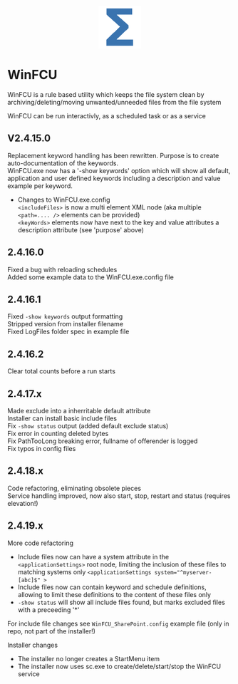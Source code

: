 <p align="center">
  <img src="logo\Total.png" alt="Total Productions"/>
</p>

# WinFCU
WinFCU is a rule based utility which keeps the file system clean by archiving/deleting/moving unwanted/unneeded files from the file system

WinFCU can be run interactivly, as a scheduled task or as a service

## V2.4.15.0

Replacement keyword handling has been rewritten. Purpose is to create auto-documentation of the keywords.  
WinFCU.exe now has a '-show keywords' option which will show all default, application and user defined keywords including a description and value example per keyword.

- Changes to WinFCU.exe.config  
  `<includeFiles>` is now a multi element XML node (aka multiple `<path=.... />` elements can be provided)  
  `<keyWords>` elements now have next to the key and value attributes a description attribute (see 'purpose' above)  

## 2.4.16.0

Fixed a bug with reloading schedules  
Added some example data to the WinFCU.exe.config file  

## 2.4.16.1

Fixed `-show keywords` output formatting  
Stripped version from installer filename  
Fixed LogFiles folder spec in example file  

## 2.4.16.2

Clear total counts before a run starts  

## 2.4.17.x

Made exclude into a inherritable default attribute  
Installer can install basic include files  
Fix `-show status` output (added default exclude status)  
Fix error in counting deleted bytes  
Fix PathTooLong breaking error, fullname of offerender is logged  
Fix typos in config files

## 2.4.18.x

Code refactoring, eliminating obsolete pieces  
Service handling improved, now also start, stop, restart and status (requires elevation!)

## 2.4.19.x

More code refactoring  
- Include files now can have a system attribute in the `<applicationSettings>` root node, limiting the inclusion of these files to matching systems only `<applicationSettings system="^myserver-[abc]$" >`  
- Include files now can contain keyword and schedule definitions, allowing to limit these definitions to the content of these files only  
- `-show status` will show all include files found, but marks excluded files with a preceeding '*'  
  
For include file changes see `WinFCU_SharePoint.config` example file (only in repo, not part of the installer!)  
  
Installer changes  
- The installer no longer creates a StartMenu item  
- The installer now uses sc.exe to create/delete/start/stop the WinFCU service  
